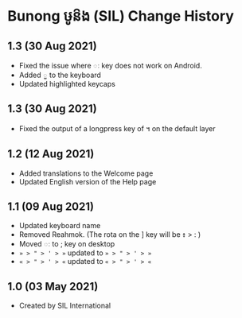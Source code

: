 Bunong ឞូន៝ង (SIL) Change History
=======================

1.3 (30 Aug 2021)
-----------------

* Fixed the issue where ៈ key does not work on Android. 
* Added ួ to the keyboard
* Updated highlighted keycaps

1.3 (30 Aug 2021)
-----------------

* Fixed the output of a longpress key of ។ on the default layer

1.2 (12 Aug 2021)
-----------------

* Added translations to the Welcome page
* Updated English version of the Help page

1.1 (09 Aug 2021)
-----------------

* Updated keyboard name
* Removed Reahmok. (The rota on the ] key will be ៖ > : )
* Moved ៈ to ; key​ on desktop
* `» > " > ' > »` updated to `» > " > ' > »`
* `« > " > ' > «` updated to `« > " > ' > «`

1.0 (03 May 2021)
-----------------

* Created by SIL International
